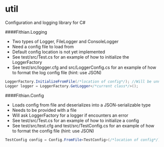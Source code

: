 util
====

Configuration and logging library for C#

####Fithian.Logging

* Two types of Logger, FileLogger and ConsoleLogger
* Need a config file to load from
 * Default config location is not yet implemented
 * See test/src/Test.cs for an example of how to initialize the LoggerFactory
 * See test/src/logger.cfg and src/LoggerConfig.cs for an example of how to format the log config file (hint: use JSON)

```csharp
LoggerFactory.InitializeFromFile(/*location of config*/); //Will be unneeded in the future potentially
Logger logger = LoggerFactory.GetLogger</*current class*/>();
```

####Fithian.Config

* Loads config from file and deserializes into a JSON-serializable type
* Needs to be provided with a file
* Will ask LoggerFactory for a logger if encounters an error
* See test/src/Test.cs for an example of how to initialize a config
* See test/src/test.cfg and test/src/TestConfig.cs for an example of how to format the config file (hint: use JSON)

```csharp
TestConfig config = Config.FromFile<TestConfig>(/*location of config*/);
```